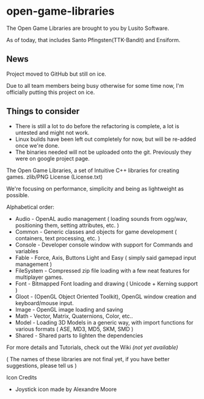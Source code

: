 open-game-libraries
===================

The Open Game Libraries are brought to you by Lusito Software.

As of today, that includes Santo Pfingsten(TTK-Bandit) and Ensiform.

News
-------------------

Project moved to GitHub but still on ice.

Due to all team members being busy otherwise for some time now, I'm officially putting this project on ice.

Things to consider
------------------
* There is still a lot to do before the refactoring is complete, a lot is untested and might not work.
* Linux builds have been left out completely for now, but will be re-added once we're done.
* The binaries needed will not be uploaded onto the git.  Previously they were on google project page.

The Open Game Libraries, a set of Intuitive C++ libraries for creating games.
zlib/PNG License (License.txt)

We're focusing on performance, simplicity and being as lightweight as possible.

Alphabetical order:

* Audio - OpenAL audio management ( loading sounds from ogg/wav, positioning them, setting attributes, etc. )
* Common - Generic classes and objects for game development ( containers, text processing, etc. )
* Console - Developer console window with support for Commands and variables
* Fable - Force, Axis, Buttons Light and Easy ( simply said gamepad input management )
* FileSystem - Compressed zip file loading with a few neat features for multiplayer games.
* Font - Bitmapped Font loading and drawing ( Unicode + Kerning support )
* Gloot - (OpenGL Object Oriented Toolkit), OpenGL window creation and keyboard/mouse input.
* Image - OpenGL image loading and saving
* Math - Vector, Matrix, Quaternions, Color, etc..
* Model - Loading 3D Models in a generic way, with import functions for various formats ( ASE, MD3, MD5, SKM, SMD )
* Shared - Shared parts to lighten the dependencies

For more details and Tutorials, check out the Wiki _(not yet available)_

( The names of these libraries are not final yet, if you have better suggestions, please tell us )

Icon Credits

* Joystick icon made by Alexandre Moore